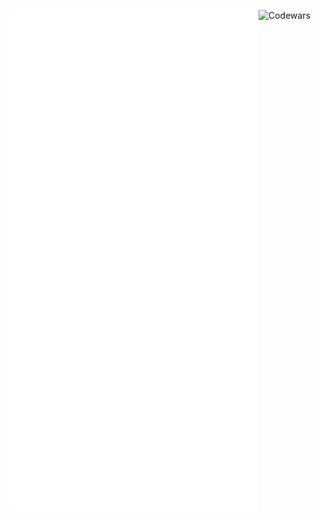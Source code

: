 [<img align="left" width="400" alt="if you see this, it means my metrics are not working" src="https://github.com/rudikrudik/rudikrudik/blob/main/github-metrics.svg">](https://github.com/rudikrudik/rudikrudik)

![Codewars]([https://github.r2v.ch/codewars?user=rudik_rudik&theme=light&top_languages=true&animation=false&stroke=black&hide_clan=true](https://github.r2v.ch/codewars?user=rudik_rudik&theme=gradient_light&top_languages=true&animation=false&hide_clan=true))
